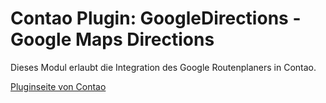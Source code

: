 # Contao Plugin: GoogleDirections - Google Maps Directions

Dieses Modul erlaubt die Integration des Google Routenplaners in Contao.

<a href="https://contao.org/de/erweiterungsliste/view/gd_googledirections.30000029.de.html">Pluginseite von Contao</a>
